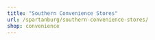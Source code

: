 ```yaml
---
title: "Southern Convenience Stores"
url: /spartanburg/southern-convenience-stores/
shop: convenience
---
```

